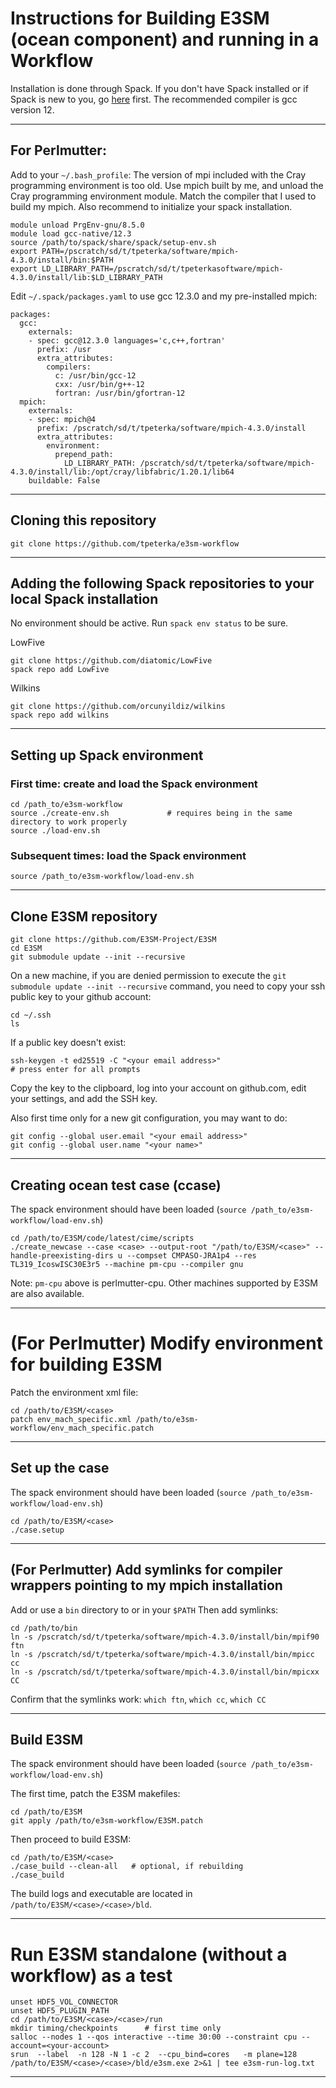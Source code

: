 # Instructions for Building E3SM (ocean component) and running in a Workflow

Installation is done through Spack.
If you don't have Spack installed or if Spack is new to you, go [here](https://spack.readthedocs.io/en/latest/) first.
The recommended compiler is gcc version 12.

-----

## For Perlmutter:

Add to your `~/.bash_profile`:
The version of mpi included with the Cray programming environment is too old.
Use mpich built by me, and unload the Cray programming environment module.
Match the compiler that I used to build my mpich.
Also recommend to initialize your spack installation.
```
module unload PrgEnv-gnu/8.5.0
module load gcc-native/12.3
source /path/to/spack/share/spack/setup-env.sh
export PATH=/pscratch/sd/t/tpeterka/software/mpich-4.3.0/install/bin:$PATH
export LD_LIBRARY_PATH=/pscratch/sd/t/tpeterkasoftware/mpich-4.3.0/install/lib:$LD_LIBRARY_PATH
```
Edit `~/.spack/packages.yaml` to use gcc 12.3.0 and my pre-installed mpich:
```
packages:
  gcc:
    externals:
    - spec: gcc@12.3.0 languages='c,c++,fortran'
      prefix: /usr
      extra_attributes:
        compilers:
          c: /usr/bin/gcc-12
          cxx: /usr/bin/g++-12
          fortran: /usr/bin/gfortran-12
  mpich:
    externals:
    - spec: mpich@4
      prefix: /pscratch/sd/t/tpeterka/software/mpich-4.3.0/install
      extra_attributes:
        environment:
          prepend_path:
            LD_LIBRARY_PATH: /pscratch/sd/t/tpeterka/software/mpich-4.3.0/install/lib:/opt/cray/libfabric/1.20.1/lib64
    buildable: False
```
-----

## Cloning this repository

```
git clone https://github.com/tpeterka/e3sm-workflow
```

-----

## Adding the following Spack repositories to your local Spack installation

No environment should be active. Run `spack env status` to be sure.

LowFive
```
git clone https://github.com/diatomic/LowFive
spack repo add LowFive
```

Wilkins
```
git clone https://github.com/orcunyildiz/wilkins
spack repo add wilkins
```

<!--
Mpas-o-scorpio
```
spack repo add /path_to/e3sm-workflow/mpas-o-scorpio
```
-->

-----

## Setting up Spack environment

### First time: create and load the Spack environment

```
cd /path_to/e3sm-workflow
source ./create-env.sh             # requires being in the same directory to work properly
source ./load-env.sh
```

### Subsequent times: load the Spack environment

```
source /path_to/e3sm-workflow/load-env.sh
```

-----

## Clone E3SM repository

```
git clone https://github.com/E3SM-Project/E3SM
cd E3SM
git submodule update --init --recursive
```
On a new machine, if you are denied permission to execute the `git submodule update --init --recursive` command, you
need to copy your ssh public key to your github account:
```
cd ~/.ssh
ls
```
If a public key doesn't exist:
```
ssh-keygen -t ed25519 -C "<your email address>"
# press enter for all prompts
```
Copy the key to the clipboard, log into your account on github.com, edit your settings, and add the SSH key.

Also first time only for a new git configuration, you may want to do:
```
git config --global user.email "<your email address>"
git config --global user.name "<your name>"
```

-----

<!-- ## Generating an E3SM ocean test case -->

<!-- Edit the template in `ccase1.sh` according to the instructions [here](https://docs.e3sm.org/running-e3sm-guide/guide-prior-to-production/) -->
<!-- Set the `MACHINE`, `PROJECT`, `CASE_NAME`, `CASE_ROOT`, `CODE_ROOT`. -->
<!-- For the first time, set the `do_*` flags as follows: -->
<!-- ``` -->
<!-- do_fetch_code=true -->
<!-- do_create_newcase=true -->
<!-- do_case_setup=true -->
<!-- do_case_build=true -->
<!-- do_case_submit=false -->
<!-- ``` -->
<!-- Subsequent times, set various flags, eg. `do_fetch_code`, to `false`. -->

<!-- Run the script: -->
<!-- ``` -->
<!-- ./run.ccase1.sh -->
<!-- ``` -->

<!-- ----- -->

## Creating ocean test case (ccase)

The spack environment should have been loaded (`source /path_to/e3sm-workflow/load-env.sh`)

```
cd /path/to/E3SM/code/latest/cime/scripts
./create_newcase --case <case> --output-root "/path/to/E3SM/<case>" --handle-preexisting-dirs u --compset CMPASO-JRA1p4 --res TL319_IcoswISC30E3r5 --machine pm-cpu --compiler gnu

```

Note: `pm-cpu` above is perlmutter-cpu. Other machines supported by E3SM are also available.

-----

# (For Perlmutter) Modify environment for building E3SM

Patch the environment xml file:

```
cd /path/to/E3SM/<case>
patch env_mach_specific.xml /path/to/e3sm-workflow/env_mach_specific.patch 
```

-----

## Set up the case

The spack environment should have been loaded (`source /path_to/e3sm-workflow/load-env.sh`)

```
cd /path/to/E3SM/<case>
./case.setup
```

-----

## (For Perlmutter) Add symlinks for compiler wrappers pointing to my mpich installation

Add or use a `bin` directory to or in your `$PATH`
Then add symlinks:

```
cd /path/to/bin
ln -s /pscratch/sd/t/tpeterka/software/mpich-4.3.0/install/bin/mpif90 ftn
ln -s /pscratch/sd/t/tpeterka/software/mpich-4.3.0/install/bin/mpicc cc
ln -s /pscratch/sd/t/tpeterka/software/mpich-4.3.0/install/bin/mpicxx CC
```
Confirm that the symlinks work:
`which ftn`, `which cc`, `which CC`

-----

## Build E3SM

The spack environment should have been loaded (`source /path_to/e3sm-workflow/load-env.sh`)

The first time, patch the E3SM makefiles:

```
cd /path/to/E3SM
git apply /path/to/e3sm-workflow/E3SM.patch
```

Then proceed to build E3SM:

```
cd /path/to/E3SM/<case>
./case_build --clean-all   # optional, if rebuilding
./case_build
```
The build logs and executable are located in `/path/to/E3SM/<case>/<case>/bld`.

-----

# Run E3SM standalone (without a workflow) as a test

```
unset HDF5_VOL_CONNECTOR
unset HDF5_PLUGIN_PATH
cd /path/to/E3SM/<case>/<case>/run
mkdir timing/checkpoints      # first time only
salloc --nodes 1 --qos interactive --time 30:00 --constraint cpu --account=<your-account>
srun  --label  -n 128 -N 1 -c 2  --cpu_bind=cores   -m plane=128 /path/to/E3SM/<case>/<case>/bld/e3sm.exe 2>&1 | tee e3sm-run-log.txt
```

-----
